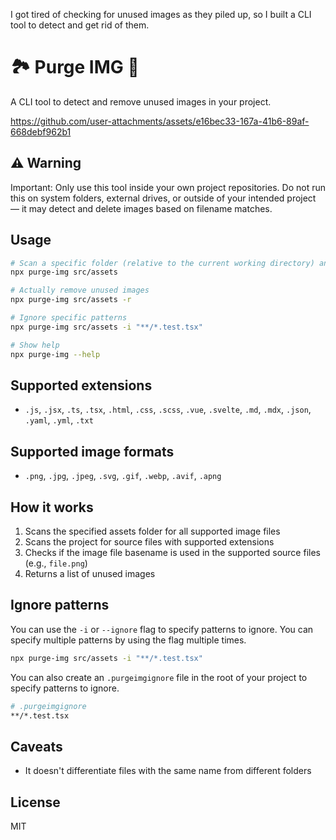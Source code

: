 I got tired of checking for unused images as they piled up, so I built a CLI tool to detect and get rid of them.

# 🏞️ Purge IMG 🧹

A CLI tool to detect and remove unused images in your project.


https://github.com/user-attachments/assets/e16bec33-167a-41b6-89af-668debf962b1


## ⚠️ Warning
Important:
Only use this tool inside your own project repositories.
Do not run this on system folders, external drives, or outside of your intended project —
it may detect and delete images based on filename matches.

## Usage

```bash
# Scan a specific folder (relative to the current working directory) and print unused images without deleting anything
npx purge-img src/assets

# Actually remove unused images
npx purge-img src/assets -r

# Ignore specific patterns
npx purge-img src/assets -i "**/*.test.tsx"

# Show help
npx purge-img --help
```

## Supported extensions

- `.js`, `.jsx`, `.ts`, `.tsx`, `.html`, `.css`, `.scss`, `.vue`, `.svelte`, `.md`, `.mdx`, `.json`, `.yaml`, `.yml`, `.txt`

## Supported image formats

- `.png`, `.jpg`, `.jpeg`, `.svg`, `.gif`, `.webp`, `.avif`, `.apng`

## How it works

1. Scans the specified assets folder for all supported image files
2. Scans the project for source files with supported extensions
3. Checks if the image file basename is used in the supported source files (e.g., `file.png`)
4. Returns a list of unused images

## Ignore patterns

You can use the `-i` or `--ignore` flag to specify patterns to ignore. You can specify multiple patterns by using the flag multiple times.

```bash
npx purge-img src/assets -i "**/*.test.tsx"
```

You can also create an `.purgeimgignore` file in the root of your project to specify patterns to ignore.

```bash
# .purgeimgignore
**/*.test.tsx
```

## Caveats

- It doesn't differentiate files with the same name from different folders

## License

MIT
